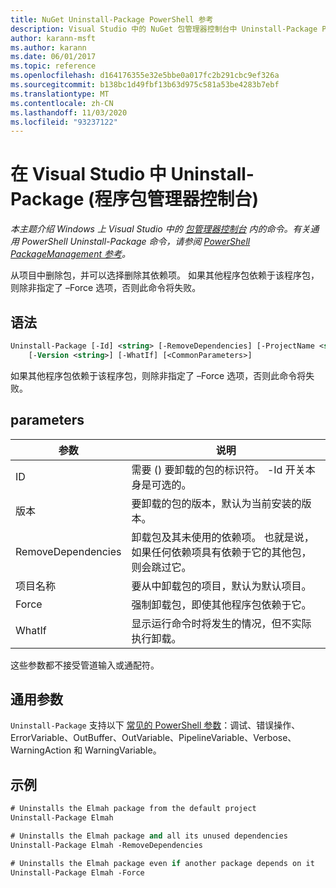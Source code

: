 ```yaml
---
title: NuGet Uninstall-Package PowerShell 参考
description: Visual Studio 中的 NuGet 包管理器控制台中 Uninstall-Package PowerShell 命令参考。
author: karann-msft
ms.author: karann
ms.date: 06/01/2017
ms.topic: reference
ms.openlocfilehash: d164176355e32e5bbe0a017fc2b291cbc9ef326a
ms.sourcegitcommit: b138bc1d49fbf13b63d975c581a53be4283b7ebf
ms.translationtype: MT
ms.contentlocale: zh-CN
ms.lasthandoff: 11/03/2020
ms.locfileid: "93237122"
---
```

# <a name="uninstall-package-package-manager-console-in-visual-studio"></a>在 Visual Studio 中 Uninstall-Package (程序包管理器控制台) 

*本主题介绍 Windows 上 Visual Studio 中的 [包管理器控制台](../../consume-packages/install-use-packages-powershell.md) 内的命令。有关通用 PowerShell Uninstall-Package 命令，请参阅 [PowerShell PackageManagement 参考](/powershell/module/packagemanagement/?view=powershell-6)。*

从项目中删除包，并可以选择删除其依赖项。 如果其他程序包依赖于该程序包，则除非指定了 –Force 选项，否则此命令将失败。

## <a name="syntax"></a>语法

```ps
Uninstall-Package [-Id] <string> [-RemoveDependencies] [-ProjectName <string>] [-Force]
    [-Version <string>] [-WhatIf] [<CommonParameters>]
```

如果其他程序包依赖于该程序包，则除非指定了 –Force 选项，否则此命令将失败。

## <a name="parameters"></a>parameters

| 参数 | 说明 |
| --- | --- |
| ID | 需要 () 要卸载的包的标识符。 -Id 开关本身是可选的。 |
| 版本 | 要卸载的包的版本，默认为当前安装的版本。 |
| RemoveDependencies | 卸载包及其未使用的依赖项。 也就是说，如果任何依赖项具有依赖于它的其他包，则会跳过它。 |
| 项目名称 | 要从中卸载包的项目，默认为默认项目。 |
| Force | 强制卸载包，即使其他程序包依赖于它。 |
| WhatIf | 显示运行命令时将发生的情况，但不实际执行卸载。 |

这些参数都不接受管道输入或通配符。

## <a name="common-parameters"></a>通用参数

`Uninstall-Package` 支持以下 [常见的 PowerShell 参数](/powershell/module/microsoft.powershell.core/about/about_commonparameters)：调试、错误操作、ErrorVariable、OutBuffer、OutVariable、PipelineVariable、Verbose、WarningAction 和 WarningVariable。

## <a name="examples"></a>示例

```ps
# Uninstalls the Elmah package from the default project
Uninstall-Package Elmah

# Uninstalls the Elmah package and all its unused dependencies
Uninstall-Package Elmah -RemoveDependencies 

# Uninstalls the Elmah package even if another package depends on it
Uninstall-Package Elmah -Force
```